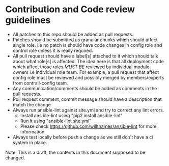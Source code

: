 # Contribution and Code review guidelines

* All patches to this repo should be added as pull requests.
* Patches should be submitted as granular chunks which should affect single role. i.e no patch is should have code changes in config role and control role unless it is really required.
* All pull request should have a label[s] attached to it which should talk about what role[s] is affected. The idea here is that all deployment code which affect those roles *MUST BE* reviewed by individual module owners i.e individual role team. For example, a pull request that affect config role must be reviewed and possibly merged by members/experts from contrail-config team.
* Any communication/comments should be added as comments in the pull requests.
* Pull request comment, commit message should have a description that match the change
* Always run ansible-lint against site.yml and try to correct any lint errors. 
  * Install ansible-lint using "pip2 install ansible-lint"
  * Run it using "ansible-lint site.yml"
  * Please check https://github.com/willthames/ansible-lint for more information
* Always test locally before push a change as we still don't have a ci system in place.

Note: This is a draft, the contents in this document supposed to be changed.